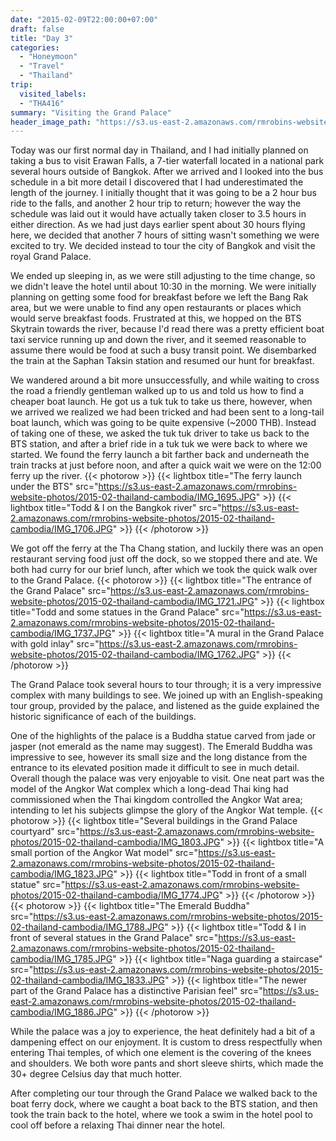 ```yaml
---
date: "2015-02-09T22:00:00+07:00"
draft: false
title: "Day 3"
categories:
  - "Honeymoon"
  - "Travel"
  - "Thailand"
trip:
  visited_labels:
  - "THA416"
summary: "Visiting the Grand Palace"
header_image_path: "https://s3.us-east-2.amazonaws.com/rmrobins-website-photos/2015-02-thailand-cambodia/IMG_1721.JPG"
---
```


Today was our first normal day in Thailand, and I had initially planned on taking a bus to visit Erawan Falls, a 7-tier waterfall located in a national park several hours outside of Bangkok. After we arrived and I looked into the bus schedule in a bit more detail I discovered that I had underestimated the length of the journey. I initially thought that it was going to be a 2 hour bus ride to the falls, and another 2 hour trip to return; however the way the schedule was laid out it would have actually taken closer to 3.5 hours in either direction. As we had just days earlier spent about 30 hours flying here, we decided that another 7 hours of sitting wasn't something we were excited to try. We decided instead to tour the city of Bangkok and visit the royal Grand Palace.

We ended up sleeping in, as we were still adjusting to the time change, so we didn't leave the hotel until about 10:30 in the morning. We were initially planning on getting some food for breakfast before we left the Bang Rak area, but we were unable to find any open restaurants or places which would serve breakfast foods. Frustrated at this, we hopped on the BTS Skytrain towards the river, because I'd read there was a pretty efficient boat taxi service running up and down the river, and it seemed reasonable to assume there would be food at such a busy transit point. We disembarked the train at the Saphan Taksin station and resumed our hunt for breakfast.

We wandered around a bit more unsuccessfully, and while waiting to cross the road a friendly gentleman walked up to us and told us how to find a cheaper boat launch. He got us a tuk tuk to take us there, however, when we arrived we realized we had been tricked and had been sent to a long-tail boat launch, which was going to be quite expensive (~2000 THB). Instead of taking one of these, we asked the tuk tuk driver to take us back to the BTS station, and after a brief ride in a tuk tuk we were back to where we started. We found the ferry launch a bit farther back and underneath the train tracks at just before noon, and after a quick wait we were on the 12:00 ferry up the river.
{{< photorow >}}
{{< lightbox title="The ferry launch under the BTS" src="https://s3.us-east-2.amazonaws.com/rmrobins-website-photos/2015-02-thailand-cambodia/IMG_1695.JPG" >}}
{{< lightbox title="Todd & I on the Bangkok river" src="https://s3.us-east-2.amazonaws.com/rmrobins-website-photos/2015-02-thailand-cambodia/IMG_1706.JPG" >}}
{{< /photorow >}}

We got off the ferry at the Tha Chang station, and luckily there was an open restaurant serving food just off the dock, so we stopped there and ate. We both had curry for our brief lunch, after which we took the quick walk over to the Grand Palace.
{{< photorow >}}
{{< lightbox title="The entrance of the Grand Palace" src="https://s3.us-east-2.amazonaws.com/rmrobins-website-photos/2015-02-thailand-cambodia/IMG_1721.JPG" >}}
{{< lightbox title="Todd and some statues in the Grand Palace" src="https://s3.us-east-2.amazonaws.com/rmrobins-website-photos/2015-02-thailand-cambodia/IMG_1737.JPG" >}}
{{< lightbox title="A mural in the Grand Palace with gold inlay" src="https://s3.us-east-2.amazonaws.com/rmrobins-website-photos/2015-02-thailand-cambodia/IMG_1762.JPG" >}}
{{< /photorow >}}

The Grand Palace took several hours to tour through; it is a very impressive complex with many buildings to see. We joined up with an English-speaking tour group, provided by the palace, and listened as the guide explained the historic significance of each of the buildings.

One of the highlights of the palace is a Buddha statue carved from jade or jasper (not emerald as the name may suggest). The Emerald Buddha was impressive to see, however its small size and the long distance from the entrance to its elevated position made it difficult to see in much detail. Overall though the palace was very enjoyable to visit. One neat part was the model of the Angkor Wat complex which a long-dead Thai king had commissioned when the Thai kingdom controlled the Angkor Wat area; intending to let his subjects glimpse the glory of the Angkor Wat temple.
{{< photorow >}}
{{< lightbox title="Several buildings in the Grand Palace courtyard" src="https://s3.us-east-2.amazonaws.com/rmrobins-website-photos/2015-02-thailand-cambodia/IMG_1803.JPG" >}}
{{< lightbox title="A small portion of the Angkor Wat model" src="https://s3.us-east-2.amazonaws.com/rmrobins-website-photos/2015-02-thailand-cambodia/IMG_1823.JPG" >}}
{{< lightbox title="Todd in front of a small statue" src="https://s3.us-east-2.amazonaws.com/rmrobins-website-photos/2015-02-thailand-cambodia/IMG_1774.JPG" >}}
{{< /photorow >}}
{{< photorow >}}
{{< lightbox title="The Emerald Buddha" src="https://s3.us-east-2.amazonaws.com/rmrobins-website-photos/2015-02-thailand-cambodia/IMG_1788.JPG" >}}
{{< lightbox title="Todd & I in front of several statues in the Grand Palace" src="https://s3.us-east-2.amazonaws.com/rmrobins-website-photos/2015-02-thailand-cambodia/IMG_1785.JPG" >}}
{{< lightbox title="Naga guarding a staircase" src="https://s3.us-east-2.amazonaws.com/rmrobins-website-photos/2015-02-thailand-cambodia/IMG_1833.JPG" >}}
{{< lightbox title="The newer part of the Grand Palace has a distinctive Parisian feel" src="https://s3.us-east-2.amazonaws.com/rmrobins-website-photos/2015-02-thailand-cambodia/IMG_1886.JPG" >}}
{{< /photorow >}}

While the palace was a joy to experience, the heat definitely had a bit of a dampening effect on our enjoyment. It is custom to dress respectfully when entering Thai temples, of which one element is the covering of the knees and shoulders. We both wore pants and short sleeve shirts, which made the 30+ degree Celsius day that much hotter.

After completing our tour through the Grand Palace we walked back to the boat ferry dock, where we caught a boat back to the BTS station, and then took the train back to the hotel, where we took a swim in the hotel pool to cool off before a relaxing Thai dinner near the hotel.
